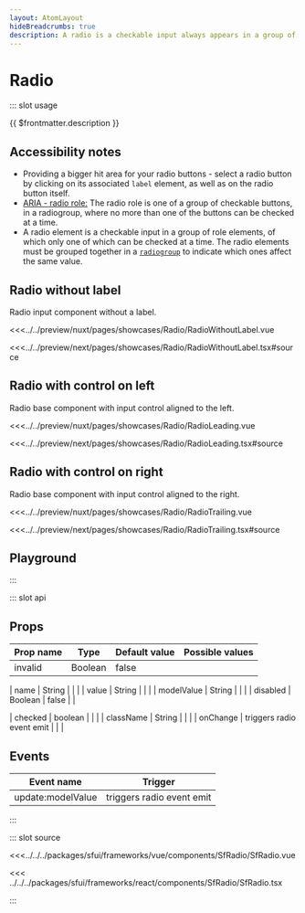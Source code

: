 ```yaml
---
layout: AtomLayout
hideBreadcrumbs: true
description: A radio is a checkable input always appears in a group of elements with the same role, where no more than one of the radio can be checked at a time.
---
```

# Radio

::: slot usage

{{ $frontmatter.description }}

## Accessibility notes

- Providing a bigger hit area for your radio buttons - select a radio button by clicking on its associated `label` element, as well as on the radio button itself.
- [ARIA - radio role:](https://developer.mozilla.org/en-US/docs/Web/Accessibility/ARIA/Roles/radio_role) The radio role is one of a group of checkable buttons, in a radiogroup, where no more than one of the buttons can be checked at a time.
- A radio element is a checkable input in a group of role elements, of which only one of which can be checked at a time. The radio elements must be grouped together in a [`radiogroup`](https://developer.mozilla.org/en-US/docs/Web/Accessibility/ARIA/Roles/radiogroup_role) to indicate which ones affect the same value.

## Radio without label

Radio input component without a label.

<Showcase showcase-name="Radio/RadioWithoutLabel">

<!-- vue -->
<<<../../preview/nuxt/pages/showcases/Radio/RadioWithoutLabel.vue
<!-- end vue -->
<!-- react -->
<<<../../preview/next/pages/showcases/Radio/RadioWithoutLabel.tsx#source
<!-- end react -->
</Showcase>

## Radio with control on left

Radio base component with input control aligned to the left.

<Showcase showcase-name="Radio/RadioLeading">

<!-- vue -->
<<<../../preview/nuxt/pages/showcases/Radio/RadioLeading.vue
<!-- end vue -->
<!-- react -->
<<<../../preview/next/pages/showcases/Radio/RadioLeading.tsx#source
<!-- end react -->
</Showcase>

## Radio with control on right

Radio base component with input control aligned to the right.

<Showcase showcase-name="Radio/RadioTrailing">

<!-- vue -->
<<<../../preview/nuxt/pages/showcases/Radio/RadioTrailing.vue
<!-- end vue -->
<!-- react -->
<<<../../preview/next/pages/showcases/Radio/RadioTrailing.tsx#source
<!-- end react -->
</Showcase>

## Playground

<Generate />

:::

::: slot api
## Props

| Prop name  | Type                          | Default value | Possible values       |
| ---------- | ----------------------------- | ------------- | --------------------- |
| invalid    | Boolean                       | false         |                       |
<!-- vue -->
| name       | String                        |               |                       |
| value      | String                        |               |                       |
| modelValue | String                        |               |                       |
| disabled   | Boolean                       | false         |                       |
<!-- end vue -->
<!-- react -->
| checked   | boolean                        |               |                       |
| className | String                         |               |                       |
| onChange   | triggers radio event emit     |               |                       |
<!-- end react -->

<!-- vue -->
## Events

| Event name        | Trigger                   |
| ----------------- | ------------------------- |
| update:modelValue | triggers radio event emit |

<!-- end vue -->
:::

::: slot source
<SourceCode>
<!-- vue -->
<<<../../../packages/sfui/frameworks/vue/components/SfRadio/SfRadio.vue
<!-- end vue -->

<!-- react -->
<<< ../../../packages/sfui/frameworks/react/components/SfRadio/SfRadio.tsx
<!-- end react -->
</SourceCode>
:::
